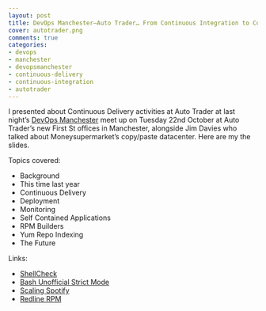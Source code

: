 ```yaml
---
layout: post
title: DevOps Manchester—Auto Trader… From Continuous Integration to Continuous Delivery
cover: autotrader.png
comments: true
categories:
- devops
- manchester
- devopsmanchester
- continuous-delivery
- continuous-integration
- autotrader
---
```

I presented about Continuous Delivery activities at Auto Trader at last night’s [DevOps Manchester](http://www.devopsmanchester.co.uk/post/98877426391/devops-manchester-tues-21st-oct-2014) meet up on Tuesday 22nd October at Auto Trader’s new First St offices in Manchester, alongside Jim Davies who talked about Moneysupermarket’s copy/paste datacenter. Here are my the slides.

<script async class="speakerdeck-embed" data-id="518b7d103c1901324b660ed537686a9d" data-ratio="1.77777777777778" src="//speakerdeck.com/assets/embed.js"></script>

Topics covered:

* Background
* This time last year
* Continuous Delivery
* Deployment
* Monitoring
* Self Contained Applications
* RPM Builders
* Yum Repo Indexing
* The Future

Links:

* [ShellCheck](http://www.shellcheck.net/)
* [Bash Unofficial Strict Mode](http://redsymbol.net/articles/unofficial-bash-strict-mode/)
* [Scaling Spotify](https://dl.dropboxusercontent.com/u/1018963/Articles/SpotifyScaling.pdf)
* [Redline RPM](https://www.google.co.uk/url?sa=t&rct=j&q=&esrc=s&source=web&cd=1&cad=rja&uact=8&ved=0CCMQFjAA&url=http%3A%2F%2Fredline-rpm.org%2F&ei=e2xHVLfVEoit7gbziIGIBQ&usg=AFQjCNFOMvKhRtsNrAmGIkedyj90qj1J7Q&sig2=S6pGHIgayoLMp027l9xJVg)
